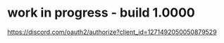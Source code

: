 # work in progress - build 1.0000

https://discord.com/oauth2/authorize?client_id=1271492050050879529
